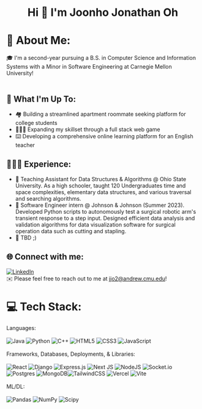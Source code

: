 <h1 align="center">Hi 👋 I'm Joonho Jonathan Oh </h1>

# 💫 About Me:
🎓  I'm a second-year pursuing a B.S. in Computer Science and Information Systems with a Minor in Software Engineering at Carnegie Mellon University! <br><br>

## 🚀 What I'm Up To:
- 🏘️ Building a streamlined apartment roommate seeking platform for college students
- 🧑🏻‍🔬 Expanding my skillset through a full stack web game
- ⌨️ Developing a comprehensive online learning platform for an English teacher

## 👨🏻‍💼 Experience:
- 📕 Teaching Assistant for Data Structures & Algorithms @ Ohio State University. As a high schooler, taught 120 Undergraduates time and space complexities, elementary data structures, and various traversal and searching algorithms.
- 🤖 Software Engineer intern @ Johnson & Johnson (Summer 2023). Developed Python scripts to autonomously test a surgical robotic arm's transient response to a step input. Designed efficient data analysis and validation algorithms for data visualization software for surgical operation data such as cutting and stapling.<br>
- 🌱 TBD ;)

## 🌐 Connect with me:
[![LinkedIn](https://img.shields.io/badge/LinkedIn-%230077B5.svg?logo=linkedin&logoColor=white)](https://linkedin.com/in/joonho-oh) <br>
✉️ Please feel free to reach out to me at jjo2@andrew.cmu.edu!

# 💻 Tech Stack:
Languages:  <br> <br> ![Java](https://img.shields.io/badge/java-%23ED8B00.svg?style=for-the-badge&logo=openjdk&logoColor=white) ![Python](https://img.shields.io/badge/python-3670A0?style=for-the-badge&logo=python&logoColor=ffdd54) ![C++](https://img.shields.io/badge/c++-%2300599C.svg?style=for-the-badge&logo=c%2B%2B&logoColor=white)  ![HTML5](https://img.shields.io/badge/html5-%23E34F26.svg?style=for-the-badge&logo=html5&logoColor=white) ![CSS3](https://img.shields.io/badge/css3-%231572B6.svg?style=for-the-badge&logo=css3&logoColor=white) ![JavaScript](https://img.shields.io/badge/javascript-%23323330.svg?style=for-the-badge&logo=javascript&logoColor=%23F7DF1E) <br> <br>
Frameworks, Databases, Deployments, & Libraries:  <br> <br> ![React](https://img.shields.io/badge/react-%2320232a.svg?style=for-the-badge&logo=react&logoColor=%2361DAFB)  ![Django](https://img.shields.io/badge/django-%23092E20.svg?style=for-the-badge&logo=django&logoColor=white) ![Express.js](https://img.shields.io/badge/express.js-%23404d59.svg?style=for-the-badge&logo=express&logoColor=%2361DAFB) ![Next JS](https://img.shields.io/badge/Next-black?style=for-the-badge&logo=next.js&logoColor=white) ![NodeJS](https://img.shields.io/badge/node.js-6DA55F?style=for-the-badge&logo=node.js&logoColor=white) ![Socket.io](https://img.shields.io/badge/Socket.io-black?style=for-the-badge&logo=socket.io&badgeColor=010101) ![Postgres](https://img.shields.io/badge/postgres-%23316192.svg?style=for-the-badge&logo=postgresql&logoColor=white) ![MongoDB](https://img.shields.io/badge/MongoDB-%234ea94b.svg?style=for-the-badge&logo=mongodb&logoColor=white)![TailwindCSS](https://img.shields.io/badge/tailwindcss-%2338B2AC.svg?style=for-the-badge&logo=tailwind-css&logoColor=white) ![Vercel](https://img.shields.io/badge/vercel-%23000000.svg?style=for-the-badge&logo=vercel&logoColor=white) ![Vite](https://img.shields.io/badge/vite-%23646CFF.svg?style=for-the-badge&logo=vite&logoColor=white) <br> <br>
ML/DL: <br> <br>  ![Pandas](https://img.shields.io/badge/pandas-%23150458.svg?style=for-the-badge&logo=pandas&logoColor=white) ![NumPy](https://img.shields.io/badge/numpy-%23013243.svg?style=for-the-badge&logo=numpy&logoColor=white) ![Scipy](https://img.shields.io/badge/SciPy-%230C55A5.svg?style=for-the-badge&logo=scipy&logoColor=%white)



<!-- Proudly created with GPRM ( https://gprm.itsvg.in ) -->
